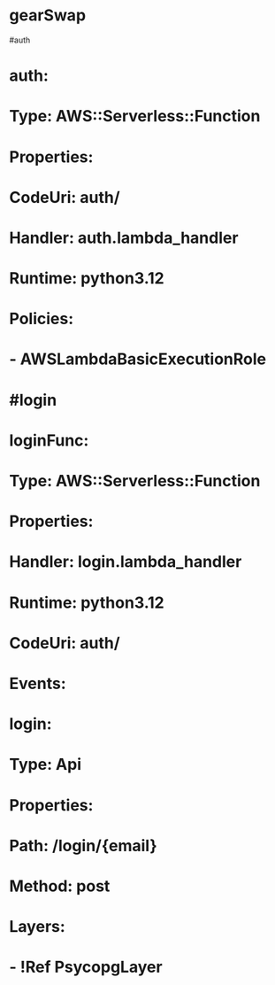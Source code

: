 # gearSwap

  #auth
  # auth:
  #   Type: AWS::Serverless::Function
  #   Properties:
  #     CodeUri: auth/
  #     Handler: auth.lambda_handler
  #     Runtime: python3.12
  #     Policies:
  #       - AWSLambdaBasicExecutionRole

  # #login
  # loginFunc:
  #   Type: AWS::Serverless::Function
  #   Properties:
  #     Handler: login.lambda_handler
  #     Runtime: python3.12
  #     CodeUri: auth/
  #     Events:
  #       login:
  #         Type: Api
  #         Properties:
  #           Path: /login/{email}
  #           Method: post
  #     Layers:
  #       - !Ref PsycopgLayer